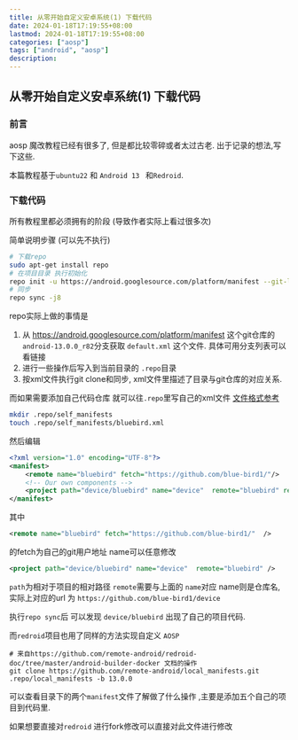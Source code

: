 ```yaml
---
title: 从零开始自定义安卓系统(1) 下载代码
date: 2024-01-18T17:19:55+08:00
lastmod: 2024-01-18T17:19:55+08:00
categories: ["aosp"]
tags: ["android", "aosp"]
description:
---
```


## 从零开始自定义安卓系统(1) 下载代码

### 前言 

aosp 魔改教程已经有很多了, 但是都比较零碎或者太过古老. 出于记录的想法,写下这些.

本篇教程基于`ubuntu22` 和 `Android 13 ` 和`Redroid`.



### 下载代码

所有教程里都必须拥有的阶段 (导致作者实际上看过很多次)

简单说明步骤 (可以先不执行)

```bash
# 下载repo  
sudo apt-get install repo
# 在项目目录 执行初始化
repo init -u https://android.googlesource.com/platform/manifest --git-lfs --depth=1 -b android-13.0.0_r82
# 同步
repo sync -j8
```



repo实际上做的事情是

1. 从 https://android.googlesource.com/platform/manifest 这个git仓库的`android-13.0.0_r82`分支获取 `default.xml` 这个文件.  具体可用分支列表可以看链接
2. 进行一些操作后写入到当前目录的 `.repo`目录
3. 按xml文件执行git clone和同步, xml文件里描述了目录与git仓库的对应关系.



而如果需要添加自己代码仓库 就可以往`.repo`里写自己的xml文件  [文件格式参考](https://gerrit.googlesource.com/git-repo/+/HEAD/docs/manifest-format.md)

```bash
mkdir .repo/self_manifests
touch .repo/self_manifests/bluebird.xml
```



然后编辑

```xml
<?xml version="1.0" encoding="UTF-8"?>
<manifest>
    <remote name="bluebird" fetch="https://github.com/blue-bird1/"/>
    <!-- Our own components -->
    <project path="device/bluebird" name="device"  remote="bluebird" revision="main" />
</manifest>
```



其中

```xml
<remote name="bluebird" fetch="https://github.com/blue-bird1/"  />
```

的fetch为自己的git用户地址 name可以任意修改



```xml
<project path="device/bluebird" name="device"  remote="bluebird" />
```

`path`为相对于项目的相对路径  `remote`需要与上面的 `name`对应 name则是仓库名, 实际上对应的url 为 `https://github.com/blue-bird1/device` 



执行`repo sync`后 可以发现 `device/bluebird` 出现了自己的项目代码.

而`redroid`项目也用了同样的方法实现自定义 `AOSP`

```
# 来自https://github.com/remote-android/redroid-doc/tree/master/android-builder-docker 文档的操作
git clone https://github.com/remote-android/local_manifests.git .repo/local_manifests -b 13.0.0 
```

可以查看目录下的两个`manifest`文件了解做了什么操作 ,主要是添加五个自己的项目到代码里.

如果想要直接对`redroid` 进行fork修改可以直接对此文件进行修改

